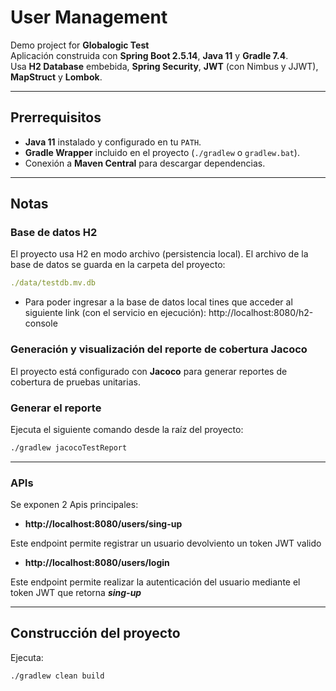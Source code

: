 # User Management

Demo project for **Globalogic Test**  
Aplicación construida con **Spring Boot 2.5.14**, **Java 11** y **Gradle 7.4**.  
Usa **H2 Database** embebida, **Spring Security**, **JWT** (con Nimbus y JJWT), **MapStruct** y **Lombok**.

---

## Prerrequisitos

- **Java 11** instalado y configurado en tu `PATH`.
- **Gradle Wrapper** incluido en el proyecto (`./gradlew` o `gradlew.bat`).
- Conexión a **Maven Central** para descargar dependencias.

---

## Notas

### Base de datos H2

El proyecto usa H2 en modo archivo (persistencia local).
El archivo de la base de datos se guarda en la carpeta del proyecto:

```yaml
./data/testdb.mv.db
```

- Para poder ingresar a la base de datos local tines que acceder al siguiente 
link (con el servicio en ejecución):
  http://localhost:8080/h2-console

### Generación y visualización del reporte de cobertura Jacoco

El proyecto está configurado con **Jacoco** para generar reportes de cobertura de pruebas unitarias.

### Generar el reporte

Ejecuta el siguiente comando desde la raíz del proyecto:

```bash
./gradlew jacocoTestReport
```

---

### APIs

Se exponen 2 Apis principales:

- **http://localhost:8080/users/sing-up** </br>

Este endpoint permite registrar un usuario devolviento un token JWT valido

- **http://localhost:8080/users/login** </br>

Este endpoint permite realizar la autenticación del usuario mediante el token JWT que retorna **_sing-up_**

---

## Construcción del proyecto

Ejecuta:

```bash
./gradlew clean build
```

